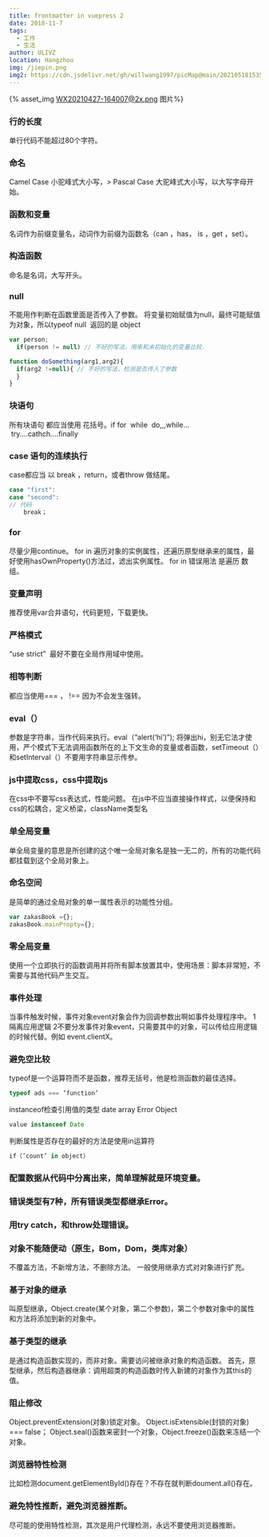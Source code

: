 ```yaml
---
title: frontmatter in vuepress 2
date: 2018-11-7
tags: 
  - 工作
  - 生活
author: ULIVZ
location: Hangzhou
img: /jiepin.png
img2: https://cdn.jsdelivr.net/gh/willwang1997/picMap@main/20210518153514.png
---
```


{% asset_img WX20210427-164007@2x.png 图片%} 
<!-- more -->
### 行的长度
单行代码不能超过80个字符。
### 命名
Camel Case 小驼峰式大小写，> Pascal Case 大驼峰式大小写，以大写字母开始。
### 函数和变量
名词作为前缀变量名，动词作为前缀为函数名（can ，has， is ，get ，set）。
### 构造函数
命名是名词，大写开头。
### null
不能用作判断在函数里面是否传入了参数。
将变量初始赋值为null，最终可能赋值为对象，所以typeof null  返回的是 object
```javascript
var person;
  if(person != null) // 不好的写法，用来和未初始化的变量比较.

function doSomething(arg1,arg2){
  if(arg2 !=null){ // 不好的写法，检测是否传入了参数
  }
}
```
### 块语句
所有块语句 都应当使用 花括号。if for  while  do,,,while...   try....cathch....finally
### case 语句的连续执行
case都应当 以 break ，return，或者throw 做结尾。
```javascript
case "first":
case "second":
// 代码
    break；
```
### for
尽量少用continue。
for in 遍历对象的实例属性，还遍历原型继承来的属性，最好使用hasOwnProperty()方法过，滤出实例属性。
for in 错误用法 是遍历 数组。
### 变量声明
推荐使用var合并语句，代码更短，下载更快。
### 严格模式
“use strict”  最好不要在全局作用域中使用。
### 相等判断
都应当使用=== ， !== 因为不会发生强转。
### eval（）
参数是字符串，当作代码来执行。eval（“alert(‘hi’)”); 将弹出hi，别无它法才使用，严个模式下无法调用函数所在的上下文生命的变量或者函数，setTimeout（）和setInterval（）不要用字符串显示传参。
### js中提取css，css中提取js
在css中不要写css表达式，性能问题。
在js中不应当直接操作样式，以便保持和css的松耦合，定义桥梁，className类型名
### 单全局变量
单全局变量的意思是所创建的这个唯一全局对象名是独一无二的，所有的功能代码都挂载到这个全局对象上。
### 命名空间
是简单的通过全局对象的单一属性表示的功能性分组。
```javascript
var zakasBook ={};
zakasBook.mainPropty={}; 
```
### 零全局变量
使用一个立即执行的函数调用并将所有脚本放置其中，使用场景：脚本非常短，不需要与其他代码产生交互。
### 事件处理
当事件触发时候，事件对象event对象会作为回调参数出啊如事件处理程序中。
1隔离应用逻辑
2不要分发事件对象event，只需要其中的对象，可以传给应用逻辑的时候代替。例如 event.clientX。
### 避免空比较
typeof是一个运算符而不是函数，推荐无括号，他是检测函数的最佳选择。
```javascript
typeof ads === ‘function’   
```
instanceof检查引用值的类型 date array Error Object
```javascript
value instanceof Date
```
判断属性是否存在的最好的方法是使用in运算符
```javascript
if（’count’ in object）
```
### 配置数据从代码中分离出来，简单理解就是环境变量。
### 错误类型有7种，所有错误类型都继承Error。
### 用try catch，和throw处理错误。
### 对象不能随便动（原生，Bom，Dom，类库对象）
不覆盖方法，不新增方法，不删除方法。
一般使用继承方式对对象进行扩充。
### 基于对象的继承
叫原型继承，Object.create(某个对象，第二个参数)，第二个参数对象中的属性和方法将添加到新的对象中。
### 基于类型的继承
是通过构造函数实现的，而非对象。需要访问被继承对象的构造函数。
首先，原型继承，然后构造器继承：调用超类的构造函数时传入新建的对象作为其this的值。
### 阻止修改
Object.preventExtension(对象)锁定对象。 Object.isExtensible(封锁的对象) === false；
Object.seal()函数来密封一个对象，Object.freeze()函数来冻结一个对象。
### 浏览器特性检测
比如检测document.getElementById()存在？不存在就判断doument.all()存在。
### 避免特性推断，避免浏览器推断。
尽可能的使用特性检测，其次是用户代理检测，永远不要使用浏览器推断。